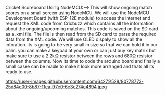Cricket Scoreboard Using NodeMCU:-->
This will show ongoing match scores on a small screen using NodeMCU.
We will use the NodeMCU Development Board (with ESP-12E module) to access the internet and request the XML code from Cricbuzz which contains all the information about the ongoing/upcoming matches. This code is saved on the SD card as a .xml file. The file is then read from the SD card to parse the required data from the XML code. We will use OLED dispaly to show all the inforation.
its is going to be very small in size so that we can hold it in our palm.
you can make a keypad at your own or can just buy key matrix but make sure to use a 2.2kΩ resistor between the rows and 680Ω resistor between the columns.
Now its time to code the arduino board and finally a small casee can be made to make it look more arranged and thats all its ready to use.

https://user-images.githubusercontent.com/64272528/80778773-25d84e00-8b87-11ea-97e0-6e3c274c4894.jpeg
